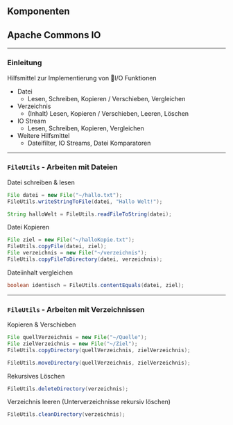 <!-- .slide: data-background="img/background-violet-orig.jpg" data-state="intro" class="center" -->
## Komponenten <!-- .element: class="heading" style="text-align: center;"-->
## Apache Commons IO <!-- .element: class="heading" style="text-align: center;"-->

---

### Einleitung

Hilfsmittel zur Implementierung von I/O Funktionen

- Datei
   - Lesen, Schreiben, Kopieren / Verschieben, Vergleichen
- Verzeichnis
  - (Inhalt) Lesen, Kopieren / Verschieben, Leeren, Löschen
- IO Stream
  - Lesen, Schreiben, Kopieren, Vergleichen
- Weitere Hilfsmittel
  - Dateifilter, IO Streams, Datei Komparatoren

---

### `FileUtils` - Arbeiten mit Dateien

Datei schreiben & lesen

```java
File datei = new File("~/hallo.txt");
FileUtils.writeStringToFile(datei, "Hallo Welt!");
```

```java
String halloWelt = FileUtils.readFileToString(datei);
```

Datei Kopieren

```java
File ziel = new File("~/halloKopie.txt");
FileUtils.copyFile(datei, ziel);
File verzeichnis = new File("~/verzeichnis");
FileUtils.copyFileToDirectory(datei, verzeichnis);
```

Dateiinhalt vergleichen

```java
boolean identisch = FileUtils.contentEquals(datei, ziel);
```

---

### `FileUtils` - Arbeiten mit Verzeichnissen

Kopieren & Verschieben

```java
File quellVerzeichnis = new File("~/Quelle");
File zielVerzeichnis = new File("~/Ziel");
FileUtils.copyDirectory(quellVerzeichnis, zielVerzeichnis);
```

```java
FileUtils.moveDirectory(quellVerzeichnis, zielVerzeichnis);
```

Rekursives Löschen

```java
FileUtils.deleteDirectory(verzeichnis);
```

Verzeichnis leeren (Unterverzeichnisse rekursiv löschen)


```java
FileUtils.cleanDirectory(verzeichnis);
```
